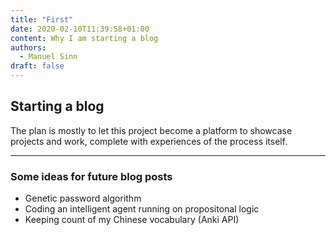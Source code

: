 ```yaml
---
title: "First"
date: 2020-02-10T11:39:58+01:00
content: Why I am starting a blog
authors:
  - Manuel Sinn
draft: false
---
```


## Starting a blog

The plan is mostly to let this project become a platform to showcase projects and work, complete with experiences of the process itself.

___

### Some ideas for future blog posts
* Genetic password algorithm
* Coding an intelligent agent running on propositonal logic
* Keeping count of my Chinese vocabulary (Anki API)

